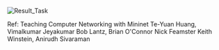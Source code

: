 ![Result_Task](https://github.com/user-attachments/assets/95d85092-274d-4134-a3dd-7517d5f5831b)

Ref:
Teaching Computer Networking with Mininet Te-Yuan Huang, Vimalkumar Jeyakumar Bob Lantz, Brian O'Connor Nick Feamster Keith Winstein, Anirudh Sivaraman
